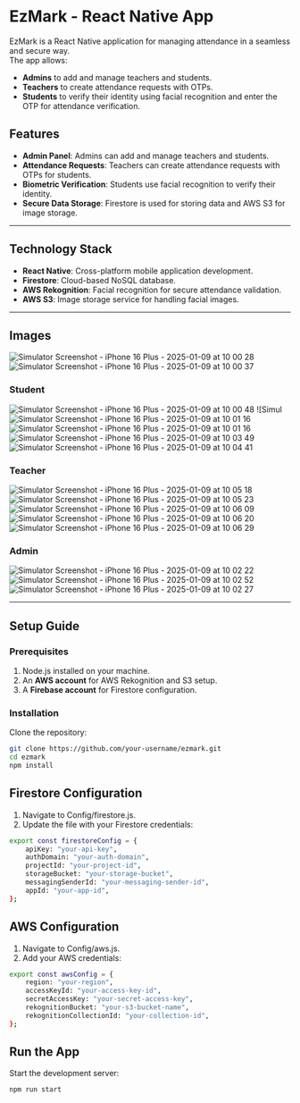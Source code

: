 # EzMark - React Native App

EzMark is a React Native application for managing attendance in a seamless and secure way.  
The app allows:  
- **Admins** to add and manage teachers and students.  
- **Teachers** to create attendance requests with OTPs.  
- **Students** to verify their identity using facial recognition and enter the OTP for attendance verification.

## Features

- **Admin Panel**: Admins can add and manage teachers and students.
- **Attendance Requests**: Teachers can create attendance requests with OTPs for students.
- **Biometric Verification**: Students use facial recognition to verify their identity.
- **Secure Data Storage**: Firestore is used for storing data and AWS S3 for image storage.

---

## Technology Stack

- **React Native**: Cross-platform mobile application development.
- **Firestore**: Cloud-based NoSQL database.
- **AWS Rekognition**: Facial recognition for secure attendance validation.
- **AWS S3**: Image storage service for handling facial images.

---
## Images

![Simulator Screenshot - iPhone 16 Plus - 2025-01-09 at 10 00 28](https://github.com/user-attachments/assets/5a3aa25f-6d5a-4d11-b1ae-bdfd66351e1d)
![Simulator Screenshot - iPhone 16 Plus - 2025-01-09 at 10 00 37](https://github.com/user-attachments/assets/392e44fa-2dbd-4871-ba5e-a4a053271e90)

### Student
![Simulator Screenshot - iPhone 16 Plus - 2025-01-09 at 10 00 48](https://github.com/user-attachments/assets/0e2a4a11-378a-4826-8d1a-188b8965fb05) ![Simul![Simulator Screenshot - iPhone 16 Plus - 2025-01-09 at 10 01 16](https://github.com/user-attachments/assets/98e4571e-56d2-48a8-8ba3-e5bd6881f88c)
![Simulator Screenshot - iPhone 16 Plus - 2025-01-09 at 10 01 16](https://github.com/user-attachments/assets/c123b00d-707f-4426-88b7-e0a4e5cac8a3)
![Simulator Screenshot - iPhone 16 Plus - 2025-01-09 at 10 03 49](https://github.com/user-attachments/assets/68ba0bee-2968-42ef-addc-8a06cafa2f70)
![Simulator Screenshot - iPhone 16 Plus - 2025-01-09 at 10 04 41](https://github.com/user-attachments/assets/3914e289-47ba-45c7-bc68-488f4b9390e1)

### Teacher

![Simulator Screenshot - iPhone 16 Plus - 2025-01-09 at 10 05 18](https://github.com/user-attachments/assets/90efb435-b723-4243-9403-694afaee87f2)
![Simulator Screenshot - iPhone 16 Plus - 2025-01-09 at 10 05 23](https://github.com/user-attachments/assets/8932b751-6971-46c3-997c-8cae6f49490b)
![Simulator Screenshot - iPhone 16 Plus - 2025-01-09 at 10 06 09](https://github.com/user-attachments/assets/e445cffe-a8d6-4355-a6d4-b483bf703412)
![Simulator Screenshot - iPhone 16 Plus - 2025-01-09 at 10 06 20](https://github.com/user-attachments/assets/4912624d-74b4-4d66-8dec-1a0a2a26c6e9)
![Simulator Screenshot - iPhone 16 Plus - 2025-01-09 at 10 06 29](https://github.com/user-attachments/assets/70bfbb09-86ad-4193-afa5-a40cc97ef7a0)


### Admin

![Simulator Screenshot - iPhone 16 Plus - 2025-01-09 at 10 02 22](https://github.com/user-attachments/assets/0a037ac2-17ca-419a-b6b9-239092186ae5)
![Simulator Screenshot - iPhone 16 Plus - 2025-01-09 at 10 02 52](https://github.com/user-attachments/assets/63ba0391-ebd3-463a-8cab-070029a663d2)
![Simulator Screenshot - iPhone 16 Plus - 2025-01-09 at 10 02 27](https://github.com/user-attachments/assets/fb01d0a2-31c8-4f6b-ae6a-aef8ce96fd10)

---

## Setup Guide

### Prerequisites

1. Node.js installed on your machine.
2. An **AWS account** for AWS Rekognition and S3 setup.
3. A **Firebase account** for Firestore configuration.

### Installation

Clone the repository:

```bash
git clone https://github.com/your-username/ezmark.git
cd ezmark
npm install
```
## Firestore Configuration
1. Navigate to Config/firestore.js.
2. Update the file with your Firestore credentials:

```bash
export const firestoreConfig = {  
    apiKey: "your-api-key",  
    authDomain: "your-auth-domain",  
    projectId: "your-project-id",  
    storageBucket: "your-storage-bucket",  
    messagingSenderId: "your-messaging-sender-id",  
    appId: "your-app-id",  
};  
```
## AWS Configuration
1. Navigate to Config/aws.js.
2. Add your AWS credentials:

```bash
export const awsConfig = {  
    region: "your-region",  
    accessKeyId: "your-access-key-id",  
    secretAccessKey: "your-secret-access-key",  
    rekognitionBucket: "your-s3-bucket-name",  
    rekognitionCollectionId: "your-collection-id",  
};  
```
## Run the App
Start the development server:
```bash
npm run start  
```

